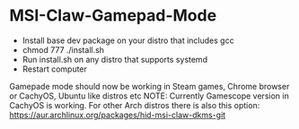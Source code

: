 # MSI-Claw-Gamepad-Mode
* Install base dev package on your distro that includes gcc
* chmod 777 ./install.sh
* Run install.sh on any distro that supports systemd
* Restart computer

Gamepade mode should now be working in Steam games, Chrome browser or CachyOS, Ubuntu like distros etc
NOTE: Currently Gamescope version in CachyOS is working.
For other Arch distros there is also this option: https://aur.archlinux.org/packages/hid-msi-claw-dkms-git